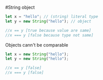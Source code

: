 #String object

```javascript
let x = "hello"; // (string) literal type
let y = new String("hello"); // object

//x == y [true because value are same]
//x === y [false because type not same]
```

Objects cann't be comparable

```javascript
let x = new String("hello");
let y = new String("hello");

//x == y [false]
//x === y [false]
```
